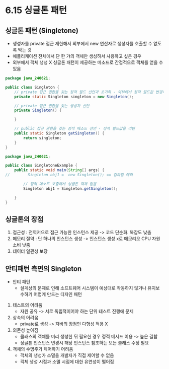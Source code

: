 # 6.15 싱글톤 패턴
## 싱글톤 패턴 (Singletone)
- 생성자를 private 접근 제한해서 외부에서 new 연산자로 생성자를 호출할 수 없도록 막는 것
- 애플리케이션 전체에서 단 한 갸의 객체만 생성하서 사용하고 싶은 경우
- 외부에서 객체 생성 X 싱글톤 패턴이 제공하는 메소드로 간접적으로 객체를 얻을 수 있음

```java
package java_240621;

public class Singleton {
    // private 접근 권한을 갖는 정적 필드 선언과 초기화 - 외부에서 정적 필드값 변경하지 못하도록 함
    private static Singleton singleton = new Singleton();

    // private 접근 권환을 갖는 생성자 선언
    private Singleton() {

    }

    // public 접근 권한을 갖는 정적 메소드 선언 - 정적 필드값을 리턴
    public static Singleton getSingleton() {
        return singleton;
    }
}
```

```java
package java_240621;

public class SingletoneExample {
    public static void main(String[] args) {
//        Singleton obj1 =  new Singleton(); == 컴파일 에러

        // 정적 메소드 호출해서 싱글톤 객체 얻음
        Singleton obj1 = Singleton.getSingleton();

    }
}

```
## 싱글톤의 장점
1. 접근성 : 전역저으로 접근 가능한 인스턴스 제공 -> 코드 단순화. 복잡도 낮춤
2. 메모리 절약 : 단 하나의 인스턴스 생성 -> 인스턴스 생성 x로 메모리오 CPU 자원 소비 낮춤
3. 데이터 일관성 보장

## 안티패턴 측면의 Singleton
- 안티 패턴  
  - 설계상의 문제로 인해 소프트웨어 시스템이 예상대로 작동하지 않거나 유지보수하기 어렵게 만드는 디자인 패턴

1. 테스트의 어려움
   - 자원 공유 -> 서로 독립적이어야 하는 단위 테스트 진행에 문제
2. 상속의 어려움
    - private로 생성 -> 자바의 장점인 다형성 적용 X
3. 의존성 높아짐
   - 클래스의 객체를 미리 생성한 뒤 필요한 경우 정적 메서드 이용 -> 높은 결합
   - 싱글톤 인스턴스 변경시 해당 인스턴스 참조하는 모든 클래스 수정 필요
4. 객체의 수명주기 제어하기 어려움
   - 객체의 생성가 소멸을 개발자가 직접 제어할 수 없음
   - 객체 생성 시점과 소멸 시점에 대한 유연성이 떨어짐
